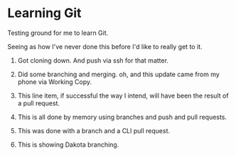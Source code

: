 # Learning Git
Testing ground for me to learn Git.

Seeing as how I've never done this before I'd like to really get to it.

1. Got cloning down. And push via ssh for that matter.

2. Did some branching and merging. oh, and this update came from my phone via Working Copy.

3. This line item, if successful the way I intend, will have been the result of a pull request.

4. This is all done by memory using branches and push and pull requests.

5. This was done with a branch and a CLI pull request.

6. This is showing Dakota branching.
